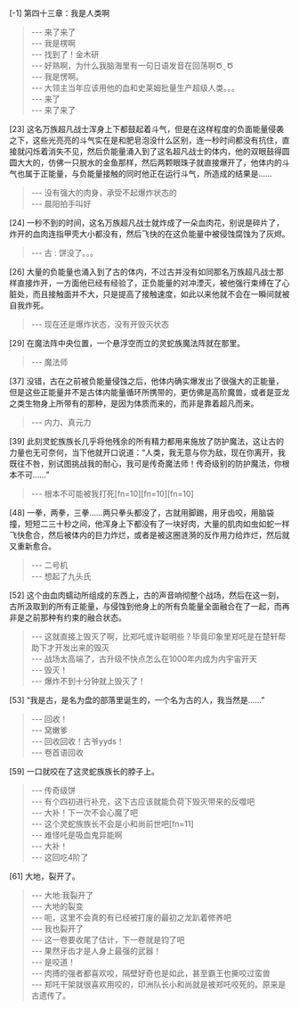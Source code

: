 
[-1] 第四十三章：我是人类啊
>--- 来了来了<br>
>--- 我是楞啊<br>
>--- 找到了！金木研<br>
>--- 好熟啊，为什么我脑海里有一句日语发音在回荡啊Ծ ̮ Ծ<br>
>--- 我是愣啊。<br>
>--- 大领主当年应该用他的血和史莱姆批量生产超级人类。。。<br>
>--- 来了<br>
>--- 来了来了<br>

[23] 这名万族超凡战士浑身上下都鼓起着斗气，但是在这样程度的负面能量侵袭之下，这些光亮亮的斗气实在是和肥皂泡没什么区别，连一秒时间都没有抗住，直接就闪烁着消失不见，然后负能量涌入到了这名超凡战士的体内，他的双眼鼓得圆圆大大的，仿佛一只脱水的金鱼那样，然后两颗眼珠子就直接爆开了，他体内的斗气也属于正能量，与负能量接触的同时他正在运行斗气，所造成的结果是……
>--- 没有强大的肉身，承受不起爆炸状态的<br>
>--- 晨阳拍手叫好<br>

[24] 一秒不到的时间，这名万族超凡战士就炸成了一朵血肉花，别说是碎片了，炸开的血肉连指甲壳大小都没有，然后飞快的在这负能量中被侵蚀腐蚀为了灰烬。
>--- 古 : 饼没了。。。<br>

[26] 大量的负能量也涌入到了古的体内，不过古并没有如同那名万族超凡战士那样直接炸开，一方面他已经有经验了，正负能量的对冲湮灭，被他强行束缚在了心脏处，而且接触面并不大，只是提高了接触速度，如此以来他就不会在一瞬间就被自我炸死。
>--- 现在还是爆炸状态，没有开毁灭状态<br>

[29] 在魔法阵中央位置，一个悬浮空而立的灵蛇族魔法阵就在那里。
>--- 魔法师<br>

[37] 没错，古在之前被负能量侵蚀之后，他体内确实爆发出了很强大的正能量，但是这些正能量并不是古体内能量循环所携带的，更仿佛是高阶魔兽，或者是亚龙之类生物身上所带有的那种，是因为体质而来的，而非是靠着超凡而来。
>--- 内力、真元力<br>

[39] 此刻灵蛇族族长几乎将他残余的所有精力都用来施放了防护魔法，这让古的力量也无可奈何，当下他就开口说道：“人类，我无意与你为敌，现在你离开，我既往不咎，别试图挑战我的耐心，我可是传奇魔法师！传奇级别的防护魔法，你根本不可……”
>--- 根本不可能被我打死[fn=10][fn=10][fn=10]<br>

[48] 一拳，两拳，三拳……两只拳头都没了，古就用脚踢，用牙齿咬，用脑袋撞，短短二三十秒之间，他浑身上下都没有了一块好肉，大量的肌肉如虫如蛇一样飞快愈合，然后被体内的巨力炸烂，或者是被这圈涟漪的反作用力给炸烂，然后就又重新愈合。
>--- 二号机<br>
>--- 想起了九头氏<br>

[52] 这个由血肉蠕动所组成的东西上，古的声音响彻整个战场，然后在这一刻，古所汲取到的所有正能量，与侵蚀到他身上的所有负能量全面融合在了一起，而再非是之前那种有约束的融合状态。
>--- 这就直接上毁灭了啊，比郑吒或许聪明些？毕竟印象里郑吒是在楚轩帮助下才开发出来的毁灭<br>
>--- 战场太高端了，古升级不快点怎么在1000年内成为内宇宙开天<br>
>--- 毁灭！<br>
>--- 爆炸不到十分钟就上毁灭了！<br>

[53] “我是古，是名为盘的部落里诞生的，一个名为古的人，我当然是……”
>--- 回收！<br>
>--- 窝嫩爹<br>
>--- 回收回收！古爷yyds！<br>
>--- 卷首语回收<br>

[59] 一口就咬在了这灵蛇族族长的脖子上。
>--- 传奇级饼<br>
>--- 有个四初进行补充，这下古应该就能负荷下毁灭带来的反噬吧<br>
>--- 大补！下一次不会心魔了吧<br>
>--- 这个灵蛇族族长不会是小和尚前世吧[fn=11]<br>
>--- 难怪吒是吸血鬼异能啊<br>
>--- 大补！<br>
>--- 这回吃4阶了<br>

[61] 大地，裂开了。
>--- 大地:我裂开了<br>
>--- 大地的裂变<br>
>--- 呃，这里不会真的有已经被打废的最初之龙趴着修养吧<br>
>--- 我也裂开了<br>
>--- 这一卷要收尾了估计，下一卷就是钧了吧<br>
>--- 果然牙齿才是人身上最强的武器！<br>
>--- 是咬道！<br>
>--- 肉搏的强者都喜欢咬，隔壁好奇也是如此，甚至霸王也撕咬过蛮兽<br>
>--- 郑吒干架就很喜欢用咬的，印洲队长小和尚就是被郑吒咬死的。原来是古遗传了。<br>
